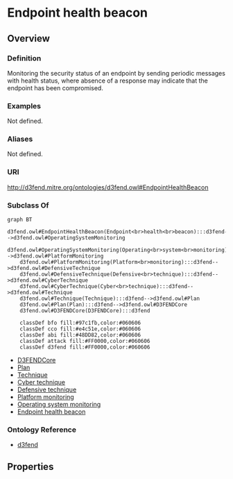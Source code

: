 # Endpoint health beacon

## Overview

### Definition
Monitoring the security status of an endpoint by sending periodic messages with health status, where absence of a response may indicate that the endpoint has been compromised.

### Examples
Not defined.

### Aliases
Not defined.

### URI
http://d3fend.mitre.org/ontologies/d3fend.owl#EndpointHealthBeacon

### Subclass Of
```mermaid
graph BT
    d3fend.owl#EndpointHealthBeacon(Endpoint<br>health<br>beacon):::d3fend-->d3fend.owl#OperatingSystemMonitoring
    d3fend.owl#OperatingSystemMonitoring(Operating<br>system<br>monitoring):::d3fend-->d3fend.owl#PlatformMonitoring
    d3fend.owl#PlatformMonitoring(Platform<br>monitoring):::d3fend-->d3fend.owl#DefensiveTechnique
    d3fend.owl#DefensiveTechnique(Defensive<br>technique):::d3fend-->d3fend.owl#CyberTechnique
    d3fend.owl#CyberTechnique(Cyber<br>technique):::d3fend-->d3fend.owl#Technique
    d3fend.owl#Technique(Technique):::d3fend-->d3fend.owl#Plan
    d3fend.owl#Plan(Plan):::d3fend-->d3fend.owl#D3FENDCore
    d3fend.owl#D3FENDCore(D3FENDCore):::d3fend
    
    classDef bfo fill:#97c1fb,color:#060606
    classDef cco fill:#e4c51e,color:#060606
    classDef abi fill:#48DD82,color:#060606
    classDef attack fill:#FF0000,color:#060606
    classDef d3fend fill:#FF0000,color:#060606
```

- [D3FENDCore](/docs/ontology/reference/model/D3FENDCore/D3FENDCore.md)
- [Plan](/docs/ontology/reference/model/D3FENDCore/Plan/Plan.md)
- [Technique](/docs/ontology/reference/model/D3FENDCore/Plan/Technique/Technique.md)
- [Cyber technique](/docs/ontology/reference/model/D3FENDCore/Plan/Technique/Cyber%20technique/Cyber%20technique.md)
- [Defensive technique](/docs/ontology/reference/model/D3FENDCore/Plan/Technique/Cyber%20technique/Defensive%20technique/Defensive%20technique.md)
- [Platform monitoring](/docs/ontology/reference/model/D3FENDCore/Plan/Technique/Cyber%20technique/Defensive%20technique/Platform%20monitoring/Platform%20monitoring.md)
- [Operating system monitoring](/docs/ontology/reference/model/D3FENDCore/Plan/Technique/Cyber%20technique/Defensive%20technique/Platform%20monitoring/Operating%20system%20monitoring/Operating%20system%20monitoring.md)
- [Endpoint health beacon](/docs/ontology/reference/model/D3FENDCore/Plan/Technique/Cyber%20technique/Defensive%20technique/Platform%20monitoring/Operating%20system%20monitoring/Endpoint%20health%20beacon/Endpoint%20health%20beacon.md)


### Ontology Reference
- [d3fend](http://d3fend.mitre.org/ontologies/d3fend.owl#)

## Properties
